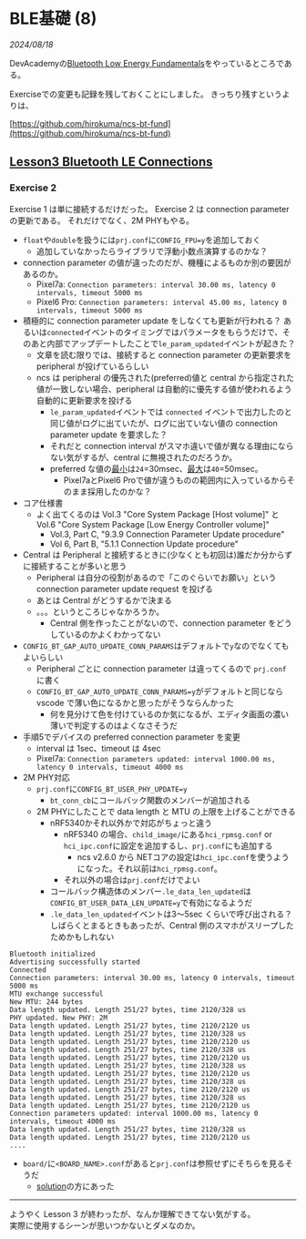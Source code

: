 # BLE基礎 (8)

<i>2024/08/18</i>

DevAcademyの[Bluetooth Low Energy Fundamentals](https://academy.nordicsemi.com/courses/bluetooth-low-energy-fundamentals/)をやっているところである。

Exerciseでの変更も記録を残しておくことにしました。
きっちり残すというよりは、

[https://github.com/hirokuma/ncs-bt-fund](https://github.com/hirokuma/ncs-bt-fund)

## [Lesson3 Bluetooth LE Connections](https://academy.nordicsemi.com/courses/bluetooth-low-energy-fundamentals/lessons/lesson-3-bluetooth-le-connections/)

### Exercise 2

Exercise 1 は単に接続するだけだった。
Exercise 2 は connection parameter の更新である。
それだけでなく、2M PHYもやる。

* `float`や`double`を扱うには`prj.conf`に`CONFIG_FPU=y`を追加しておく
  * 追加していなかったらライブラリで浮動小数点演算するのかな？
* connection parameter の値が違ったのだが、機種によるものか別の要因があるのか。
  * Pixel7a: `Connection parameters: interval 30.00 ms, latency 0 intervals, timeout 5000 ms`
  * Pixel6 Pro: `Connection parameters: interval 45.00 ms, latency 0 intervals, timeout 5000 ms`
* 積極的に connection parameter update をしなくても更新が行われる？ あるいは`connected`イベントのタイミングではパラメータをもらうだけで、そのあと内部でアップデートしたことで`le_param_updated`イベントが起きた？
  * 文章を読む限りでは、接続すると connection parameter の更新要求を peripheral が投げているらしい
  * ncs は peripheral の優先された(preferred)値と central から指定された値が一致しない場合、peripheral は自動的に優先する値が使われるよう自動的に更新要求を投げる
    * `le_param_updated`イベントでは `connected` イベントで出力したのと同じ値がログに出ていたが、ログに出ていない値の connection parameter update を要求した？
    * それだと connection interval がスマホ違いで値が異なる理由にならない気がするが、central に無視されたのだろうか。
    * preferred な値の[最小](https://docs.nordicsemi.com/bundle/ncs-2.6.1/page/kconfig/index.html#CONFIG_BT_PERIPHERAL_PREF_MIN_INT)は`24`=30msec、[最大](https://docs.nordicsemi.com/bundle/ncs-2.6.1/page/kconfig/index.html#!%5ECONFIG_BT_PERIPHERAL_PREF_MAX_INT$)は`40`=50msec。
      * Pixel7aとPixel6 Proで値が違うものの範囲内に入っているからそのまま採用したのかな？
* コア仕様書
  * よく出てくるのは Vol.3 "Core System Package [Host volume]" と Vol.6 "Core System Package [Low Energy Controller volume]"
    * Vol.3, Part C, "9.3.9 Connection Parameter Update procedure"
    * Vol 6, Part B, "5.1.1 Connection Update procedure"
* Central は Peripheral と接続するときに(少なくとも初回は)誰だか分からずに接続することが多いと思う
  * Peripheral は自分の役割があるので「このぐらいでお願い」という connection parameter update request を投げる
  * あとは Central がどうするかで決まる
  * 。。。というところじゃなかろうか。
    * Central 側を作ったことがないので、connection parameter をどうしているのかよくわかってない
* `CONFIG_BT_GAP_AUTO_UPDATE_CONN_PARAMS`はデフォルトで`y`なのでなくてもよいらしい
  * Peripheral ごとに connection parameter は違ってくるので `prj.conf` に書く
  * `CONFIG_BT_GAP_AUTO_UPDATE_CONN_PARAMS=y`がデフォルトと同じなら vscode で薄い色になるかと思ったがそうならんかった
    * 何を見分けて色を付けているのか気になるが、エディタ画面の濃い薄いで判定するのはよくなさそうだ
* 手順5でデバイスの preferred connection parameter を変更
  * interval は 1sec、timeout は 4sec
  * Pixel7a: `Connection parameters updated: interval 1000.00 ms, latency 0 intervals, timeout 4000 ms`
* 2M PHY対応
  * `prj.conf`に`CONFIG_BT_USER_PHY_UPDATE=y`
    * `bt_conn_cb`にコールバック関数のメンバーが追加される
  * 2M PHYにしたことで data length と MTU の上限を上げることができる
    * nRF5340かそれ以外かで対応がちょっと違う
      * nRF5340 の場合、`child_image/`にある`hci_rpmsg.conf` or `hci_ipc.conf`に設定を追加するし、`prj.conf`にも追加する
        * ncs v2.6.0 から NETコアの設定は`hci_ipc.conf`を使うようになった。それ以前は`hci_rpmsg.conf`。
      * それ以外の場合は`prj.conf`だけでよい
    * コールバック構造体のメンバー`.le_data_len_updated`は`CONFIG_BT_USER_DATA_LEN_UPDATE=y`で有効になるようだ
    * `.le_data_len_updated`イベントは3～5sec くらいで呼び出される？ しばらくとまるときもあったが、Central 側のスマホがスリープしたためかもしれない

```log
Bluetooth initialized
Advertising successfully started
Connected
Connection parameters: interval 30.00 ms, latency 0 intervals, timeout 5000 ms
MTU exchange successful
New MTU: 244 bytes
Data length updated. Length 251/27 bytes, time 2120/328 us
PHY updated. New PHY: 2M
Data length updated. Length 251/27 bytes, time 2120/2120 us
Data length updated. Length 251/27 bytes, time 2120/328 us
Data length updated. Length 251/27 bytes, time 2120/2120 us
Data length updated. Length 251/27 bytes, time 2120/328 us
Data length updated. Length 251/27 bytes, time 2120/2120 us
Data length updated. Length 251/27 bytes, time 2120/328 us
Data length updated. Length 251/27 bytes, time 2120/2120 us
Data length updated. Length 251/27 bytes, time 2120/328 us
Data length updated. Length 251/27 bytes, time 2120/2120 us
Data length updated. Length 251/27 bytes, time 2120/328 us
Data length updated. Length 251/27 bytes, time 2120/2120 us
Connection parameters updated: interval 1000.00 ms, latency 0 intervals, timeout 4000 ms
Data length updated. Length 251/27 bytes, time 2120/328 us
Data length updated. Length 251/27 bytes, time 2120/2120 us
....
```

* `board/`に`<BOARD_NAME>.conf`があると`prj.conf`は参照せずにそちらを見るそうだ
  * [solution](https://github.com/NordicDeveloperAcademy/bt-fund/tree/4048e78dfefe4313a960958a949ed77d1f4dfdae/lesson3/blefund_less3_exer2_solution/boards)の方にあった

----

ようやく Lesson 3 が終わったが、なんか理解できてない気がする。  
実際に使用するシーンが思いつかないとダメなのか。
